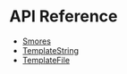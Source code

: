 # API Reference


- [Smores](Smores.md)
- [TemplateString](TemplateString.md)
- [TemplateFile](TemplateFile.md)

